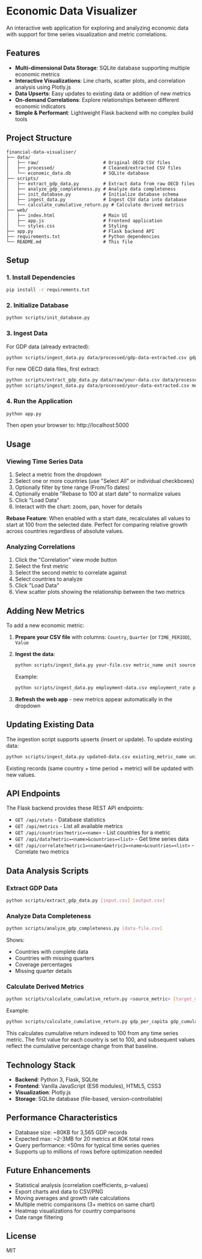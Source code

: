 # Economic Data Visualizer

An interactive web application for exploring and analyzing economic data with support for time series visualization and metric correlations.

## Features

- **Multi-dimensional Data Storage**: SQLite database supporting multiple economic metrics
- **Interactive Visualizations**: Line charts, scatter plots, and correlation analysis using Plotly.js
- **Data Upserts**: Easy updates to existing data or addition of new metrics
- **On-demand Correlations**: Explore relationships between different economic indicators
- **Simple & Performant**: Lightweight Flask backend with no complex build tools

## Project Structure

```
financial-data-visualiser/
├── data/
│   ├── raw/                        # Original OECD CSV files
│   ├── processed/                  # Cleaned/extracted CSV files
│   └── economic_data.db            # SQLite database
├── scripts/
│   ├── extract_gdp_data.py         # Extract data from raw OECD files
│   ├── analyze_gdp_completeness.py # Analyze data completeness
│   ├── init_database.py            # Initialize database schema
│   ├── ingest_data.py              # Ingest CSV data into database
│   └── calculate_cumulative_return.py # Calculate derived metrics
├── web/
│   ├── index.html                  # Main UI
│   ├── app.js                      # Frontend application
│   └── styles.css                  # Styling
├── app.py                          # Flask backend API
├── requirements.txt                # Python dependencies
└── README.md                       # This file
```

## Setup

### 1. Install Dependencies

```bash
pip install -r requirements.txt
```

### 2. Initialize Database

```bash
python scripts/init_database.py
```

### 3. Ingest Data

For GDP data (already extracted):

```bash
python scripts/ingest_data.py data/processed/gdp-data-extracted.csv gdp_per_capita USD_PPP OECD
```

For new OECD data files, first extract:

```bash
python scripts/extract_gdp_data.py data/raw/your-data.csv data/processed/your-data-extracted.csv
python scripts/ingest_data.py data/processed/your-data-extracted.csv metric_name unit source
```

### 4. Run the Application

```bash
python app.py
```

Then open your browser to: http://localhost:5000

## Usage

### Viewing Time Series Data

1. Select a metric from the dropdown
2. Select one or more countries (use "Select All" or individual checkboxes)
3. Optionally filter by time range (From/To dates)
4. Optionally enable "Rebase to 100 at start date" to normalize values
5. Click "Load Data"
6. Interact with the chart: zoom, pan, hover for details

**Rebase Feature**: When enabled with a start date, recalculates all values to start at 100 from the selected date. Perfect for comparing relative growth across countries regardless of absolute values.

### Analyzing Correlations

1. Click the "Correlation" view mode button
2. Select the first metric
3. Select the second metric to correlate against
4. Select countries to analyze
5. Click "Load Data"
6. View scatter plots showing the relationship between the two metrics

## Adding New Metrics

To add a new economic metric:

1. **Prepare your CSV file** with columns: `Country`, `Quarter` (or `TIME_PERIOD`), `Value`

2. **Ingest the data**:
   ```bash
   python scripts/ingest_data.py your-file.csv metric_name unit source
   ```

   Example:
   ```bash
   python scripts/ingest_data.py employment-data.csv employment_rate percent OECD
   ```

3. **Refresh the web app** - new metrics appear automatically in the dropdown

## Updating Existing Data

The ingestion script supports upserts (insert or update). To update existing data:

```bash
python scripts/ingest_data.py updated-data.csv existing_metric_name unit source
```

Existing records (same country + time period + metric) will be updated with new values.

## API Endpoints

The Flask backend provides these REST API endpoints:

- `GET /api/stats` - Database statistics
- `GET /api/metrics` - List all available metrics
- `GET /api/countries?metric=<name>` - List countries for a metric
- `GET /api/data?metric=<name>&countries=<list>` - Get time series data
- `GET /api/correlate?metric1=<name>&metric2=<name>&countries=<list>` - Correlate two metrics

## Data Analysis Scripts

### Extract GDP Data
```bash
python scripts/extract_gdp_data.py [input.csv] [output.csv]
```

### Analyze Data Completeness
```bash
python scripts/analyze_gdp_completeness.py [data-file.csv]
```

Shows:
- Countries with complete data
- Countries with missing quarters
- Coverage percentages
- Missing quarter details

### Calculate Derived Metrics
```bash
python scripts/calculate_cumulative_return.py <source_metric> [target_metric]
```

Example:
```bash
python scripts/calculate_cumulative_return.py gdp_per_capita gdp_cumulative_return_per_capita
```

This calculates cumulative return indexed to 100 from any time series metric. The first value for each country is set to 100, and subsequent values reflect the cumulative percentage change from that baseline.

## Technology Stack

- **Backend**: Python 3, Flask, SQLite
- **Frontend**: Vanilla JavaScript (ES6 modules), HTML5, CSS3
- **Visualization**: Plotly.js
- **Storage**: SQLite database (file-based, version-controllable)

## Performance Characteristics

- Database size: ~80KB for 3,565 GDP records
- Expected max: ~2-3MB for 20 metrics at 80K total rows
- Query performance: <50ms for typical time series queries
- Supports up to millions of rows before optimization needed

## Future Enhancements

- Statistical analysis (correlation coefficients, p-values)
- Export charts and data to CSV/PNG
- Moving averages and growth rate calculations
- Multiple metric comparisons (3+ metrics on same chart)
- Heatmap visualizations for country comparisons
- Date range filtering

## License

MIT
